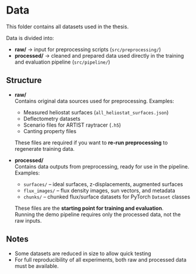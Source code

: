 # Data

This folder contains all datasets used in the thesis.  

Data is divided into:
- **raw/** → input for preprocessing scripts (`src/preprocessing/`)
- **processed/** → cleaned and prepared data used directly in the training and evaluation pipeline (`src/pipeline/`)

## Structure

- **raw/**  
  Contains original data sources used for preprocessing. Examples:
  - Measured heliostat surfaces (`all_heliostat_surfaces.json`)
  - Deflectometry datasets
  - Scenario files for ARTIST raytracer (`.h5`)
  - Canting property files

  These files are required if you want to **re-run preprocessing** 
  to regenerate training data.

- **processed/**  
  Contains data outputs from preprocessing, ready for use in the 
  pipeline. Examples:
  - `surfaces/` – ideal surfaces, z-displacements, augmented surfaces  
  - `flux_images/` – flux density images, sun vectors, and metadata  
  - `chunks/` – chunked flux/surface datasets for PyTorch `Dataset` classes  

  These files are the **starting point for training and evaluation**.  
  Running the demo pipeline requires only the processed data, not the raw inputs.

## Notes

- Some datasets are reduced in size to allow quick testing 
- For full reproducibility of all experiments, both raw and processed 
  data must be available.  

